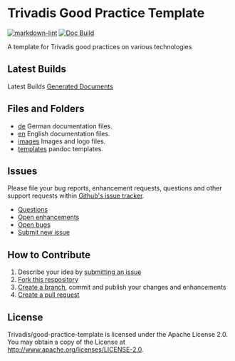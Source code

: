 # Trivadis Good Practice Template

<!-- markdownlint-disable MD013 -->
[![markdown-lint](https://github.com/Trivadis/good-practice-template/actions/workflows/mdlint.yml/badge.svg)](https://github.com/Trivadis/good-practice-template/actions/workflows/mdlint.yml) [![Doc Build](https://github.com/Trivadis/good-practice-template/actions/workflows/pandoc_builds.yml/badge.svg)](https://github.com/Trivadis/good-practice-template/actions/workflows/pandoc_builds.yml)

A template for Trivadis good practices on various technologies

## Latest Builds

Latest Builds [Generated Documents](https://nightly.link/Trivadis/good-practice-template/workflows/pandoc_builds/main/Generated%20Documents.zip)

## Files and Folders

- [de](de) German documentation files.
- [en](en) English documentation files.
- [images](images) Images and logo files.
- [templates](templates) pandoc templates.

## Issues

Please file your bug reports, enhancement requests, questions and other support requests within [Github's issue tracker](https://help.github.com/articles/about-issues/).

- [Questions](https://github.com/Trivadis/good-practice-template/issues?q=is%3Aissue+label%3Aquestion)
- [Open enhancements](https://github.com/Trivadis/good-practice-template/issues?q=is%3Aopen+is%3Aissue+label%3Aenhancement)
- [Open bugs](https://github.com/Trivadis/good-practice-template/issues?q=is%3Aopen+is%3Aissue+label%3Abug)
- [Submit new issue](https://github.com/Trivadis/good-practice-template/issues/new)

## How to Contribute

1. Describe your idea by [submitting an issue](https://github.com/Trivadis/good-practice-template/issues/new)
2. [Fork this respository](https://github.com/Trivadis/good-practice-template/fork)
3. [Create a branch](https://help.github.com/articles/creating-and-deleting-branches-within-your-repository/), commit and publish your changes and enhancements
4. [Create a pull request](https://help.github.com/articles/creating-a-pull-request/)

## License

Trivadis/good-practice-template
 is licensed under the Apache License 2.0. You may obtain a copy of the License at <http://www.apache.org/licenses/LICENSE-2.0>.
